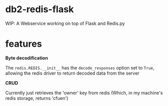 # db2-redis-flask

WIP: A Webservice working on top of Flask and Redis.py

# features

**Byte decodification**

The ```redis.REDIS.__init__``` has the ```decode_responses``` option set to ```True```, allowing the redis driver to return decoded data from the server

**CRUD**

Currently just retrieves the 'owner' key from redis (Which, in my machine's redis storage, returns 'cfuen')
